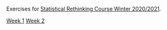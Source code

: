 Exercises for [Statistical Rethinking Course Winter 2020/2021](https://github.com/rmcelreath/stat_rethinking_2020).

[Week 1](Alessandro_Gentilini_week_1.pdf)
[Week 2](Alessandro_Gentilini_week_2.pdf)
